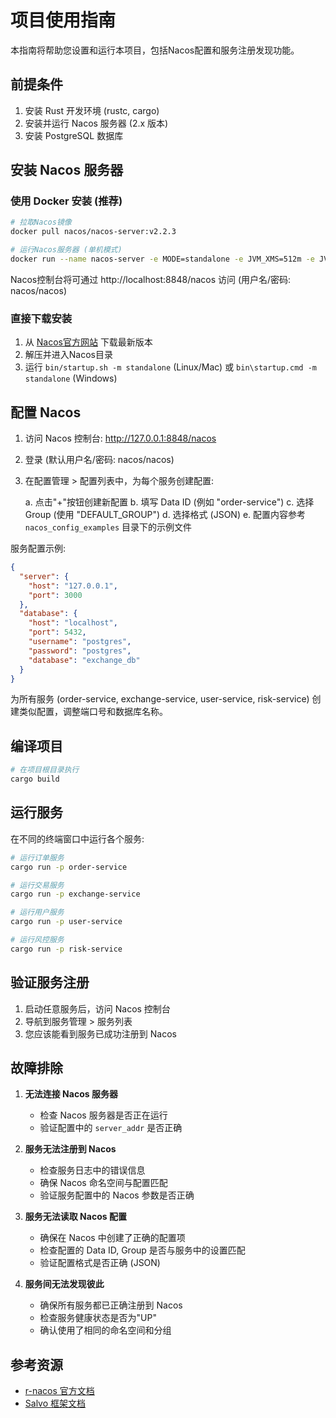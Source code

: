 # 项目使用指南

本指南将帮助您设置和运行本项目，包括Nacos配置和服务注册发现功能。

## 前提条件

1. 安装 Rust 开发环境 (rustc, cargo)
2. 安装并运行 Nacos 服务器 (2.x 版本)
3. 安装 PostgreSQL 数据库

## 安装 Nacos 服务器

### 使用 Docker 安装 (推荐)

```bash
# 拉取Nacos镜像
docker pull nacos/nacos-server:v2.2.3

# 运行Nacos服务器 (单机模式)
docker run --name nacos-server -e MODE=standalone -e JVM_XMS=512m -e JVM_XMX=512m -p 8848:8848 -p 9848:9848 -d nacos/nacos-server:v2.2.3
```

Nacos控制台将可通过 http://localhost:8848/nacos 访问 (用户名/密码: nacos/nacos)

### 直接下载安装

1. 从 [Nacos官方网站](https://nacos.io/zh-cn/docs/quick-start.html) 下载最新版本
2. 解压并进入Nacos目录
3. 运行 `bin/startup.sh -m standalone` (Linux/Mac) 或 `bin\startup.cmd -m standalone` (Windows)

## 配置 Nacos 

1. 访问 Nacos 控制台: http://127.0.0.1:8848/nacos
2. 登录 (默认用户名/密码: nacos/nacos)
3. 在配置管理 > 配置列表中，为每个服务创建配置:

   a. 点击"+"按钮创建新配置
   b. 填写 Data ID (例如 "order-service")
   c. 选择 Group (使用 "DEFAULT_GROUP")
   d. 选择格式 (JSON)
   e. 配置内容参考 `nacos_config_examples` 目录下的示例文件

服务配置示例:
```json
{
  "server": {
    "host": "127.0.0.1",
    "port": 3000
  },
  "database": {
    "host": "localhost",
    "port": 5432,
    "username": "postgres",
    "password": "postgres",
    "database": "exchange_db"
  }
}
```

为所有服务 (order-service, exchange-service, user-service, risk-service) 创建类似配置，调整端口号和数据库名称。

## 编译项目

```bash
# 在项目根目录执行
cargo build
```

## 运行服务

在不同的终端窗口中运行各个服务:

```bash
# 运行订单服务
cargo run -p order-service

# 运行交易服务
cargo run -p exchange-service

# 运行用户服务
cargo run -p user-service

# 运行风控服务
cargo run -p risk-service
```


## 验证服务注册

1. 启动任意服务后，访问 Nacos 控制台
2. 导航到服务管理 > 服务列表
3. 您应该能看到服务已成功注册到 Nacos

## 故障排除

1. **无法连接 Nacos 服务器**
   - 检查 Nacos 服务器是否正在运行
   - 验证配置中的 `server_addr` 是否正确

2. **服务无法注册到 Nacos**
   - 检查服务日志中的错误信息
   - 确保 Nacos 命名空间与配置匹配
   - 验证服务配置中的 Nacos 参数是否正确

3. **服务无法读取 Nacos 配置**
   - 确保在 Nacos 中创建了正确的配置项
   - 检查配置的 Data ID, Group 是否与服务中的设置匹配
   - 验证配置格式是否正确 (JSON)

4. **服务间无法发现彼此**
   - 确保所有服务都已正确注册到 Nacos
   - 检查服务健康状态是否为"UP"
   - 确认使用了相同的命名空间和分组

## 参考资源

- [r-nacos 官方文档](https://r-nacos.github.io/docs/)
- [Salvo 框架文档](https://salvo.rs/)
